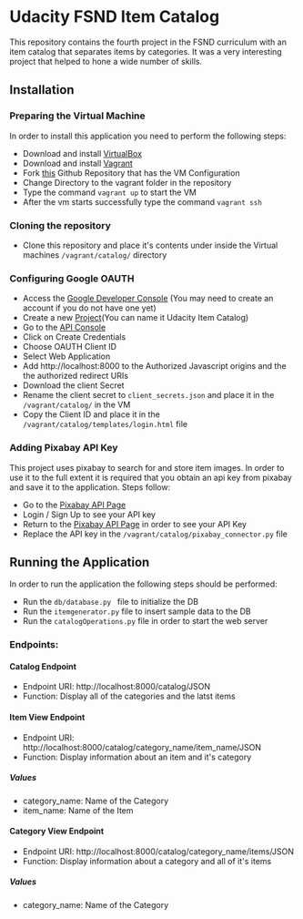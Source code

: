 # Udacity FSND Item Catalog

This repository contains the fourth project in the FSND curriculum with an item catalog that separates items by categories. It was a very interesting project that helped to hone a wide number of skills.

## Installation

### Preparing the Virtual Machine

In order to install this application you need to perform the following steps:

* Download and install [VirtualBox](https://www.virtualbox.org/wiki/Download_Old_Builds_5_1)
* Download and install [Vagrant](https://www.vagrantup.com/downloads.html)
* Fork [this](https://github.com/udacity/fullstack-nanodegree-vm) Github Repository that has the VM Configuration
* Change Directory to the vagrant folder in the repository
* Type the command `vagrant up` to start the VM
* After the vm starts successfully type the command `vagrant ssh`


### Cloning the repository

* Clone this repository and place it's contents under inside the Virtual machines `/vagrant/catalog/` directory

### Configuring Google OAUTH

* Access the [Google Developer Console](https://console.developers.google.com) (You may need to create an account if you do not have one yet)
* Create a new [Project](https://console.developers.google.com/projectcreate?)(You can name it Udacity Item Catalog)
* Go to the [API Console](https://console.developers.google.com/apis/credentials)
* Click on Create Credentials
* Choose OAUTH Client ID
* Select Web Application
* Add http://localhost:8000 to the Authorized Javascript origins and the the authorized redirect URIs
* Download the client Secret
* Rename the client secret to `client_secrets.json` and place it in the `/vagrant/catalog/` in the VM
* Copy the Client ID and place it in the `/vagrant/catalog/templates/login.html` file

### Adding Pixabay API Key

This project uses pixabay to search for and store item images. In order to use it to the full extent it is required that you obtain an api key from pixabay and save it to the application. Steps follow:

* Go to the [Pixabay API Page](https://pixabay.com/api/docs/
)
* Login / Sign Up to see your API key
* Return to the [Pixabay API Page](https://pixabay.com/api/docs/
) in order to see your API Key
* Replace the API key in the `/vagrant/catalog/pixabay_connector.py` file


## Running the Application

In order to run the application the following steps should be performed:

* Run the `db/database.py ` file to initialize the DB
* Run the `itemgenerator.py` file to insert sample data to the DB
* Run the `catalogOperations.py` file in order to start the web server

### Endpoints:

#### Catalog Endpoint

* Endpoint URI: http://localhost:8000/catalog/JSON
* Function: Display all of the categories and the latst items

#### Item View Endpoint

* Endpoint URI: http://localhost:8000/catalog/category_name/item_name/JSON
* Function: Display information about an item and it's category

##### Values

* category_name: Name of the Category
* item_name: Name of the Item

#### Category View Endpoint

* Endpoint URI: http://localhost:8000/catalog/category_name/items/JSON
* Function: Display information about a category and all of it's items

##### Values

* category_name: Name of the Category

